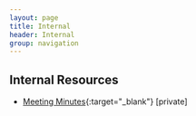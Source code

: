 ```yaml
---
layout: page
title: Internal
header: Internal
group: navigation
---
```


## Internal Resources

* [Meeting Minutes](https://drive.google.com/open?id=0B93n3Fs_v3xMY1M5X0xmZjhxZWc){:target="_blank"} [private]
